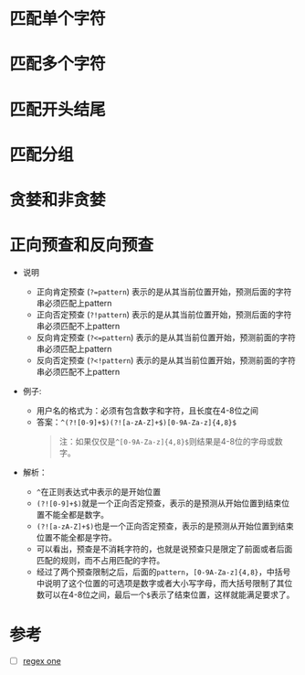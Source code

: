 
<!-- TODO: 正则表达式，最好扎实一点，有时间整理一下 -->

# 匹配单个字符

# 匹配多个字符

# 匹配开头结尾

# 匹配分组

# 贪婪和非贪婪

# 正向预查和反向预查

- 说明
  - 正向肯定预查 (`?=pattern`) 表示的是从其当前位置开始，预测后面的字符串必须匹配上pattern
  - 正向否定预查 (`?!pattern`) 表示的是从其当前位置开始，预测后面的字符串必须匹配不上pattern
  - 反向肯定预查 (`?<=pattern`) 表示的是从其当前位置开始，预测前面的字符串必须匹配上pattern
  - 反向否定预查 (`?<!pattern`) 表示的是从其当前位置开始，预测前面的字符串必须匹配不上pattern


- 例子:
  - 用户名的格式为：必须有包含数字和字符，且长度在4-8位之间
  - 答案：`^(?![0-9]+$)(?![a-zA-Z]+$)[0-9A-Za-z]{4,8}$`
    > 注：如果仅仅是`^[0-9A-Za-z]{4,8}$`则结果是4-8位的字母或数字。

- 解析：
  - `^`在正则表达式中表示的是开始位置
  - `(?![0-9]+$)`就是一个正向否定预查，表示的是预测从开始位置到结束位置不能全都是数字。
  - `(?![a-zA-Z]+$)`也是一个正向否定预查，表示的是预测从开始位置到结束位置不能全都是字符。
  - 可以看出，预查是不消耗字符的，也就是说预查只是限定了前面或者后面匹配的规则，而不占用匹配的字符。
  - 经过了两个预查限制之后，后面的`pattern`，`[0-9A-Za-z]{4,8}`，中括号中说明了这个位置的可选项是数字或者大小写字母，而大括号限制了其位数可以在4-8位之间，最后一个`$`表示了结束位置，这样就能满足要求了。

# 参考

- [ ] [regex one](https://regexone.com/lesson/introduction_abcs)
